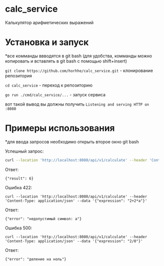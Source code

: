 # calc_service
Калькулятор арифметических выражений

# Установка и запуск
*все комманды ввводятся в git bash
(для удобства, комманды можно копировать и вставлять в git bash с помощью shift+insert)

```git clone https://github.com/horhhe/calc_service.git```          - клонирование репозитория

```cd calc_service```          - переход к репозиторию

```go run ./cmd/calc_service/...```          - запуск сервиса

вот такой вывод вы должны получить
```Listening and serving HTTP on :8080```


# Примеры использования 
*для ввода запросов необходимо открыть второе окно git bash

Успешный запрос:

  ```bash
  curl --location 'http://localhost:8080/api/v1/calculate' --header 'Content-Type: application/json' --data '{"expression": "2+2*2"}'
  ```

Ответ:

```  
{"result": 6}
```

Ошибка 422:
```
curl --location 'http://localhost:8080/api/v1/calculate' --header 'Content-Type: application/json' --data '{"expression": "2+2*a"}'
```

Ответ:
```
{"error": "недопустимый символ: a"}
```

Ошибка 500:
```
curl --location 'http://localhost:8080/api/v1/calculate' --header 'Content-Type: application/json' --data '{"expression": "2/0"}'
```

Ответ:
```
{"error": "деление на ноль"}
```
